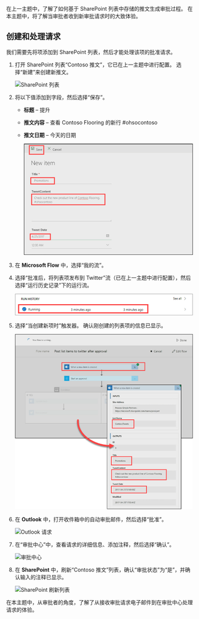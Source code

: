 在上一主题中，了解了如何基于 SharePoint 列表中存储的推文生成审批过程。  在本主题中，将了解当审批者收到新审批请求时的大致体验。 

## <a name="create-and-process-a-request"></a>创建和处理请求
我们需要先将项添加到 SharePoint 列表，然后才能处理该项的批准请求。

1. 打开 SharePoint 列表“Contoso 推文”，它已在上一主题中进行配置。  选择“新建”来创建新推文。 
   
    ![SharePoint 列表](./media/learning-approval-request/sharepoint-list-home.png)
2. 将以下值添加到字段，然后选择“保存”。
   
   * **标题** – 提升
   * **推文内容** – 查看 Contoso Flooring 的新行 #ohsocontoso
   * **推文日期** – 今天的日期
     
     ![SharePoint 新项](./media/learning-approval-request/sharepoint-new-tweet.png)
3. 在 **Microsoft Flow** 中，选择“我的流”。 
4. 选择“批准后，将列表项发布到 Twitter”流（已在上一主题中进行配置），然后选择“运行历史记录”下的运行流。
   
    ![运行历史记录](./media/learning-approval-request/run-history.png)
5. 选择“当创建新项时”触发器。 确认刚创建的列表项的信息已显示。
   
    ![流触发器](./media/learning-approval-request/approval-flow.png)
6. 在 **Outlook** 中，打开收件箱中的自动审批邮件，然后选择“批准”。 
   
    ![Outlook 请求](./media/learning-approval-request/outlook-mail.png)
7. 在“审批中心”中，查看请求的详细信息、添加注释，然后选择“确认”。 
   
    ![审批中心](./media/learning-approval-request/approval-center.png)
8. 在 **SharePoint** 中，刷新“Contoso 推文”列表，确认“审批状态”为“是”，并确认输入的注释已显示。 
   
    ![SharePoint 刷新列表](./media/learning-approval-request/sharepoint-list-approved.png)

在本主题中，从审批者的角度，了解了从接收审批请求电子邮件到在审批中心处理请求的体验。

